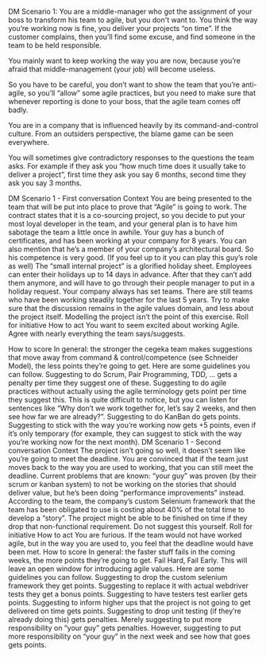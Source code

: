 DM Scenario 1: You are a middle-manager who got the assignment of your boss to transform his team to agile, but you don't want to.
You think the way you’re working now is fine, you deliver your projects “on time”. If the customer complains, then you’ll find some excuse, and find someone in the team to be held responsible.

You mainly want to keep working the way you are now, because you’re afraid that middle-management (your job) will become useless.

So you have to be careful, you don’t want to show the team that you’re anti-agile, so you’ll “allow” some agile practices, but you need to make sure that whenever reporting is done to your boss, that the agile team comes off badly.

You are in a company that is influenced heavily by its command-and-control culture.
From an outsiders perspective, the blame game can be seen everywhere.

You will sometimes give contradictory responses to the questions the team asks. For example if they ask you “how much time does it usually take to deliver a project”, first time they ask you say 6 months, second time they ask you say 3 months.


DM Scenario 1 - First conversation
Context
You are being presented to the team that will be put into place to prove that “Agile” is going to work. The contract states that it is a co-sourcing project, so you decide to put your most loyal developer in the team, and your general plan is to have him sabotage the team a little once in awhile.
Your guy has a bunch of certificates, and has been working at your company for 8 years. You can also mention that he’s a member of your company’s architectural board. So his competence is very good. (If you feel up to it you can play this guy’s role as well)
The “small internal project” is a glorified holiday sheet. 
Employees can enter their holidays up to 14 days in advance. After that they can’t add them anymore, and will have to go through their people manager to put in a holiday request. 
Your company always has set teams. There are still teams who have been working steadily together for the last 5 years.
Try to make sure that the discussion remains in the agile values domain, and less about the project itself. Modelling the project isn’t the point of this exercise.
Roll for initiative 
How to act
You want to seem excited about working Agile.
Agree with nearly everything the team says/suggests.

How to score
In general: the stronger the cegeka team makes suggestions that move away from command & control/competence (see Schneider Model), the less points they’re going to get. Here are some guidelines you can follow.
Suggesting to do Scrum, Pair Programming, TDD, … gets a penalty per time they suggest one of these.
Suggesting to do agile practices without actually using the agile terminology gets point per time they suggest this. This is quite difficult to notice, but you can listen for sentences like “Why don’t we work together for, let’s say 2 weeks, and then see how far we are already?”.
Suggesting to do KanBan do gets points.
Suggesting to stick with the way you’re working now gets +5 points, even if it’s only temporary (for example, they can suggest to stick with the way you’re working now for the next month).
DM Scenario 1 - Second conversation
Context
The project isn’t going so well, it doesn’t seem like you’re going to meet the deadline. You are convinced that if the team just moves back to the way you are used to working, that you can still meet the deadline.
Current problems that are known: 
 “your guy” was proven (by their scrum or kanban system) to not be working on the stories that should deliver value, but he’s been doing “performance improvements” instead.
According to the team, the company’s custom Selenium framework that the team has been obligated to use is costing about 40% of the total time to develop a “story”.
The project might be able to be finished on time if they drop that non-functional requirement. Do not suggest this yourself.
Roll for initiative 
How to act
You are furious. If the team would not have worked agile, but in the way you are used to, you feel that the deadline would have been met.
How to score
In general: the faster stuff fails in the coming weeks, the more points they’re going to get. Fail Hard, Fail Early. This will leave an open window for introducing agile values. Here are some guidelines you can follow.
Suggesting to drop the custom selenium framework they get points.
Suggesting to replace it with actual webdriver tests they get a bonus points.
Suggesting to have testers test earlier gets points.
Suggesting to inform higher ups that the project is not going to get delivered on time gets points.
Suggesting to drop unit testing (if they’re already doing this) gets penalties.
Merely suggesting to put more responsibility on “your guy” gets penalties.
However, suggesting to put more responsibility on “your guy” in the next week and see how that goes gets points.
